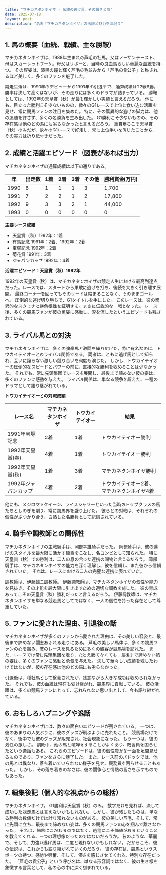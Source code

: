 ```yaml
---
title: "マチカネタンホイザ - 伝説の逃げ馬、その輝きと影"
date: 2025-07-18
layout: post
description: "名馬『マチカネタンホイザ』の伝説と魅力を深堀り"
---
```


## 1. 馬の概要（血統、戦績、主な勝鞍）

マチカネタンホイザは、1988年生まれの芦毛の牡馬。父はノーザンテースト、母はスカーレットブーケ。母父はリボーと、当時の良血馬らしい華麗な血統を持つ。  その容姿は、漆黒の瞳と輝く芦毛の毛並みから「芦毛の貴公子」と称されるほど美しく、多くのファンを魅了した。

競走生活は、1990年のデビューから1993年の引退まで、通算成績は22戦6勝。勝率は決して高くはないが、その走りには多くのドラマが詰まっている。  勝鞍としては、1992年の天皇賞（秋）が最も輝かしい実績と言えるだろう。  他にも、目立った勝利こそ少ないものの、数々のG1レースで上位に食い込む活躍を見せ、常に競馬ファンの注目を集めた。  特に、その驚異的な逃げの脚力は、他の追随を許さず、多くの名勝負を生み出した。  G1勝利こそ少ないものの、その存在感は他のどの馬にも劣らなかったと言えるだろう。  重賞勝ちこそ天皇賞（秋）のみだが、数々のG1レースで好走し、常に上位争いを演じたことから、その実力は折り紙付きだった。


## 2. 成績と活躍エピソード（図表があれば出力）

マチカネタンホイザの通算成績は以下の通りである。

| 年 | 出走数 | 1着 | 2着 | 3着 | その他 | 勝利賞金(万円) |
|---|---|---|---|---|---|---|
| 1990 | 6 | 1 | 1 | 1 | 3 | 1,700 |
| 1991 | 7 | 2 | 2 | 1 | 2 | 17,800 |
| 1992 | 9 | 3 | 3 | 2 | 1 | 44,000 |
| 1993 | 0 | 0 | 0 | 0 | 0 | 0 |


**主要レース成績**

* 天皇賞（秋）1992年：1着
* 有馬記念 1991年：2着、1992年：2着
* 宝塚記念 1992年：2着
* 菊花賞 1991年：3着
* ジャパンカップ 1992年：4着


**活躍エピソード：天皇賞（秋）1992年**

1992年の天皇賞（秋）は、マチカネタンホイザの競走人生における最高到達点だった。レースでは、スタートから果敢に逃げを打ち、後続を大きく引き離す展開。  最終コーナーを回ってもそのリードは縮まることなく、そのままゴールへ。  圧倒的な逃げ切り勝ちで、G1タイトルを手にした。  このレースは、彼の驚異的なスタミナと勝負根性を証明する、まさに伝説的な一戦となった。  レース後、多くの競馬ファンが彼の勇姿に感動し、涙を流したというエピソードも残されている。


## 3. ライバル馬との対決

マチカネタンホイザは、多くの強豪馬と激闘を繰り広げた。特に有名なのは、トウカイテイオーとのライバル関係である。  両者は、ともに逃げ馬として知られ、互いに譲らない激しい競り合いを何度も演じた。  しかし、トウカイテイオーの圧倒的なスピードとパワーの前に、直接的な勝利を収めることは少なかった。  それでも、常に先頭集団でレースを展開し、最後まで諦めない彼の姿は、多くのファンに感動を与えた。  ライバル関係は、単なる競争を超えた、一種のドラマとして語り継がれている。


**トウカイテイオーとの対戦成績**

| レース名 | マチカネタンホイザ | トウカイテイオー | 結果 |
|---|---|---|---|
| 1991年宝塚記念 | 2着 | 1着 | トウカイテイオー勝利 |
| 1992年天皇賞(春) | 4着 | 1着 | トウカイテイオー勝利 |
| 1992年天皇賞(秋) | 1着 | 3着 | マチカネタンホイザ勝利 |
| 1992年ジャパンカップ | 4着 | 2着 | トウカイテイオー2着、マチカネタンホイザ4着 |


他にも、メジロマックイーン、ライスシャワーといった当時のトップクラスの馬たちとしのぎを削り、常に競馬界を盛り上げた。  彼らとの対戦は、それぞれの個性がぶつかり合う、白熱した名勝負として記憶されている。


## 4. 騎手や調教師との関係性

マチカネタンホイザの主戦騎手は、岡部幸雄騎手だった。  岡部騎手は、彼の逃げのスタイルを最大限に活かす騎乗をこなし、名コンビとして知られた。  特に天皇賞（秋）での勝利は、二人の息の合った連携の賜物と言えるだろう。  岡部騎手は、マチカネタンホイザの能力を深く理解し、彼を信頼し、また彼から信頼されていた。  それは、レースにおける二人の完璧な連携に表れていた。

調教師は、伊藤雄二調教師。  伊藤調教師は、マチカネタンホイザの気性や能力を見抜き、その才能を最大限に引き出すための適切な調教を施した。  彼の育成あってこその天皇賞（秋）勝利だったと言えるだろう。  伊藤調教師は、マチカネタンホイザを単なる競走馬としてではなく、一人の個性を持った存在として尊重していた。


## 5. ファンに愛された理由、引退後の話

マチカネタンホイザが多くのファンから愛された理由は、その美しい容姿と、最後まで諦めない闘志あふれる走りにある。  芦毛の美しい馬体は、多くの競馬ファンの心を掴み、彼のレースを見るために多くの観客が競馬場を訪れた。  また、レースでは常に先頭集団を走り、たとえ勝てなくても、最後まで諦めない彼の姿は、多くのファンに感動と勇気を与えた。  決して華々しい成績を残したわけではないが、彼の存在感は他のどの馬にも劣らなかった。

引退後は、種牡馬として繋養されたが、残念ながら大きな成功は収められなかった。  それでも、彼の血統は現在も受け継がれ、競馬界に貢献している。  彼の活躍は、多くの競馬ファンにとって、忘れられない思い出として、今も語り継がれている。


## 6. おもしろハプニングや逸話

マチカネタンホイザには、数々の面白いエピソードが残されている。  一つは、彼のあまりの人気ぶりに、彼のグッズが飛ぶように売れたこと。  競馬場だけでなく、街中でも彼のグッズが販売され、社会現象になった。  もう一つは、彼の気性の激しさ。  調教中、他の馬と喧嘩をすることがよくあり、厩舎員を困らせたという逸話もある。  これらのエピソードは、彼の個性豊かな一面を垣間見せるものであり、ファンをさらに魅了した。  また、レース前のパドックでは、他の馬とは異なり、落ち着いていられない様子を見せ、厩務員を困らせることもあった。  しかし、その落ち着きのなさは、彼の闘争心と情熱の高さを示すものでもあった。


## 7. 編集後記（個人的な視点からの総括）

マチカネタンホイザ。  G1勝利は天皇賞（秋）のみ。  数字だけを見れば、決して成功した競走馬とは言えないかもしれない。  しかし、彼が残したものは、単なる勝利の数値だけでは計り知れないものがある。  彼の美しい芦毛、そして、常に先頭に立ち、最後まで諦めない姿は、多くの競馬ファンの心を掴んで離さなかった。  それは、結果にこだわるのではなく、過程にこそ価値があるということを教えてくれる、一つの理想像だったのではないだろうか。  彼のような、華麗で、そして、力強い逃げ馬は、二度と現れないかもしれない。  だからこそ、彼の伝説は、これからも語り継がれていくのだろう。  彼の存在は、競馬というスポーツの持つ、感動や興奮、そして、儚さを感じさせてくれる、特別な存在だった。  「芦毛の貴公子」という呼び名は、単なる形容詞ではなく、彼の生き様を象徴する言葉として、私の心の中に深く刻まれている。
